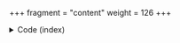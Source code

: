 +++
fragment = "content"
weight = 126
+++

<details><summary>Code (index)</summary>
```
+++
fragment = "items"
#disabled = false
date = "2017-10-04"
weight = 125
background = "secondary"

#title = ""
#subtitle = ""
+++
```
</details>

<details>
<summary>Code (subitem)</summary>
```
+++
weight = 10

[asset]
  icon = "fas fa-random"
  url = "#"
+++
```
</details>
